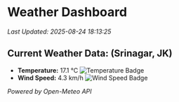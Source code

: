 
# Weather Dashboard

_Last Updated: 2025-08-24 18:13:25_

## Current Weather Data: (Srinagar, JK)
- **Temperature:** 17.1 °C ![Temperature Badge](https://img.shields.io/badge/Temperature-Low%20Temp-blue)
- **Wind Speed:** 4.3 km/h ![Wind Speed Badge](https://img.shields.io/badge/Wind%20Speed-Light%20Wind-blue)

*Powered by Open-Meteo API*
